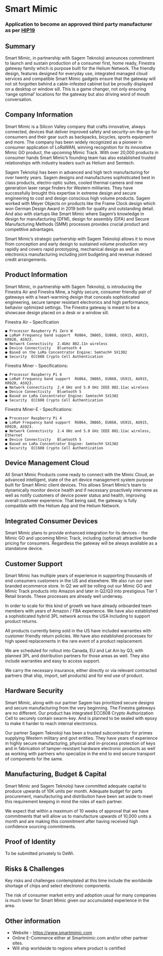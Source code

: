 # Smart Mimic
### Application to become an approved third party manufacturer as per [HIP19](https://github.com/helium/HIP/blob/master/0019-third-party-manufacturers.md)

## Summary

Smart Mimic, in partnership with Sagem Teknoloji announces commitment to launch and sustain production of a consumer first, home ready, Finestra gateway family which is purpose built for the Helium Network. The friendly design, features designed for everyday use,  integrated managed cloud services and compatible Smart Mimic gadgets ensure that the gateway will not sit forgotten behind a cable-infested cabinet but be proudly displayed on a desktop or window sill. This is a game changer, not only ensuring ‘range optimal’ locations for the gateway but also driving word of mouth conversation.

## Company Information

Smart Mimic is a Silicon Valley company that crafts innovative, always connected, devices that deliver improved safety and security-on-the-go for consumers and their gear such as backpacks, bicycles, sports equipment and more. The company has been widely recognized as a pioneer in consumer application of LoRaWAN, winning recognition for its innovative Mimic GO product, the upcoming Mimic Track. With over 20,000 products in consumer hands Smart Mimic’s founding team has also established trusted relationships with industry leaders such as Helium and Semtech.

Sagem Teknoloji has been in advanced and high tech manufacturing for over twenty years. Sagem designs and manufactures sophisticated best in class products, electro-optic suites, cooled thermal camera and new generation laser range finders for Western militaries. They have successfully brought this expertise in extreme design and secure engineering to cost and design conscious high volume products.  Sagem worked with Meyer Objects on products like the Frame Clock design which won German Design Award in 2019 both for quality and outstanding detail. And also with startups like Smart Mimic where Sagem’s  knowledge in design for manufacturing (DFM), design for assembly (DFA) and Secure Manufacturing Methods (SMM) processes provides crucial product and competitive advantages.

Smart Mimic’s strategic partnership with Sagem Teknoloji allows it to move from conception and early design to sustained volume production very rapidly and covers rapid prototyping, mechanical design as well as electronics manufacturing including joint budgeting and revenue indexed credit arrangements.


## Product Information

Smart Mimic, in partnership with Sagem Teknoloji, is introducing the Finestra Air and Finestra Mine, a highly secure, consumer friendly pair of gateways with a heart-warming design that conceals sophisticated engineering, secure tamper resistant electronics and high performance, behavior optimized settings. The Finestra gateway is meant to be a showcase design placed on a desk or a window sill.

Finestra Air – Specification

	● Processor	Raspberry Pi Zero W  
	● LoRa® Frequency band support	RU864, IN865, EU868, US915, AU915, KR920, AS923.
	● Network Connectivity	2.4GHz 802.11n wireless
	● Device Connectivity	Bluetooth 4
	● Based on the LoRa Concentrator Engine: Semtech® SX1302
	● Security	ECC608 Crypto Cell Authentication

Finestra Miner - Specifications:

	● Processor	Raspberry Pi 4 
	● LoRa® Frequency band support	RU864, IN865, EU868, US915, AU915, KR920, AS923.
	● Network Connectivity	2.4 GHz and 5.0 GHz IEEE 802.11ac wireless
	● Device Connectivity	Bluetooth 5
	● Based on LoRa Concentrator Engine: Semtech® SX1302
	● Security	ECC608 Crypto Cell Authentication
	
Finestra Miner-E - Specifications:

	● Processor	Raspberry Pi 4 
	● LoRa® Frequency band support	RU864, IN865, EU868, US915, AU915, KR920, AS923.
	● Network Connectivity	2.4 GHz and 5.0 GHz IEEE 802.11ac wireless, Ethernet
	● Device Connectivity	Bluetooth 5
	● Based on LoRa Concentrator Engine: Semtech® SX1302
	● Security	ECC608 Crypto Cell Authentication

## Device Management Cloud

All Smart Mimic Products come ready to connect with the Mimic Cloud, an advanced intelligent, state of the art device management system purpose built for Smart Mimic client devices. This allows Smart Mimic’s team to dynamically monitor device health and if necessary proactively intervene as well as notify customers of device power status and health, improving overall customer experience. That being said, the gateway is fully compatible with the Helium App and the Helium Network.

## Integrated Consumer Devices

Smart Mimic plans to provide enhanced integration for its devices - the Mimic GO and upcoming Mimic Track, including (optional) attractive bundle pricing for consumers. Regardless the gateway will be always available as a standalone device. 

## Customer Support

Smart Mimic has multiple years of experience in supporting thousands of end consumers customers in the US and elsewhere. We also run our own branded ecommerce store. In Q2 we will be rolling out our Mimic GO and Mimic Track products into Amazon and later in Q2/Q3 into prestigious Tier 1 Retail brands. These processes are already well underway.

In order to scale for this kind of growth we have already onboarded team members with years of Amazon / FBA experience. We have also established a sophisticated hybrid 3PL network  across the USA Including to support product returns. 

All products currently being sold in the US have included warranties with customer friendly return policies. We have also established processes for high speed replacements in the rare event of a product replacement.

We are scheduled for rollout into Canada, EU and Lat Am by Q3, with planned 3PL and distribution partners for those areas as well. They also include warranties and easy to access support. 

We carry the necessary insurance, either directly or via relevant contracted partners  (that ship, import, sell  products) and for end use of product. 


## Hardware Security

Smart Mimic, along with our partner Sagem has prioritized secure designs and secure manufacturing from the very beginning. The Finestra gateways are no different. Our product has integrated ECC608 Crypto Authorization Cell to securely contain swarm-key.  And is planned to be sealed with epoxy to make it harder to reach internal electronics.

Our partner Sagem Teknoloji has been a trusted subcontractor for primes supplying Western military and govt entities. They have years of experience in highly secure manufacturing, physical and in-process protection of keys and in fabrication of tamper-resistant hardware electronic products as well as working with partners who specialize in the end to end secure transport of components for the same.

## Manufacturing, Budget & Capital

Smart Mimic and Sagem Teknoloji have committed adequate capital to produce upwards of 10K units per month. Adequate budget for parts procurement, manufacturing and distribution have been set aside to meet this requirement keeping in mind the roles of each partner. 

We expect that within a maximum of 10 weeks of approval that we have commitments that will allow us to manufacture upwards of 10,000 units a month and are making this commitment after having received high confidence sourcing commitments.

## Proof of Identity

To be submitted privately to DeWi.

## Risks & Challenges

Key risks and challenges contemplated at this time include the worldwide shortage of chips and select electronic components.

The risk of consumer market entry and adoption usual for many companies is much lower for Smart Mimic given our accumulated experience in the area. 


## Other information

* Website - https://www.smartmimic.com
* Online E-Commerce either at Smartmimic.com and/or other partner sites.
* Will ship worldwide to regions where product is certified



